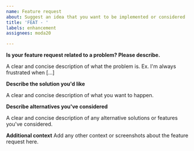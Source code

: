 ```yaml
---
name: Feature request
about: Suggest an idea that you want to be implemented or considered
title: 'FEAT - '
labels: enhancement
assignees: moda20

---
```


**Is your feature request related to a problem? Please describe.**
<!-- If this enhancement proposal is related to an existing problem, describe it here or reference it from another issue -->
A clear and concise description of what the problem is. Ex. I'm always frustrated when [...]

**Describe the solution you'd like**
<!-- What is the ideal way in which your proposal should be implemented, please detail it here -->
A clear and concise description of what you want to happen.

**Describe alternatives you've considered**
<!-- IF you have more than a one-way fo developing this proposal, describe it here -->
A clear and concise description of any alternative solutions or features you've considered.

**Additional context**
Add any other context or screenshots about the feature request here.
